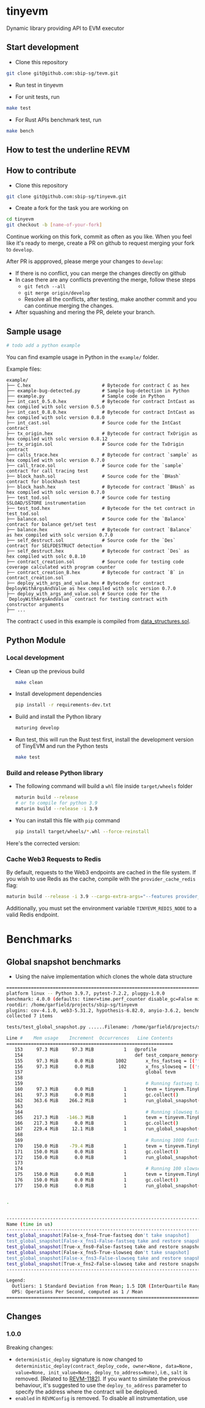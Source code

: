 # tinyevm

Dynamic library providing API to EVM executor


## Start development

* Clone this repository

``` bash
git clone git@github.com:sbip-sg/tevm.git
```

* Run test in tinyevm

- For unit tests, run

``` bash
make test
```

- For Rust APIs benchmark test, run

``` bash
make bench
```


## How to test the underline REVM

<!-- TODO add documentation on how to disable the instrumentation completely -->


## How to contribute

* Clone this repository

``` bash
git clone git@github.com:sbip-sg/tinyevm.git
```

* Create a fork for the task you are working on


``` bash
cd tinyevm
git checkout -b [name-of-your-fork]
```

Continue working on this fork, commit as often as you like. When you
feel like it's ready to merge, create a PR on github to request
merging your fork to `develop`.

After PR is appproved, please merge your changes to `develop`:
  * If there is no conflict, you can merge the changes directly on github
  * In case there are any conflicts preventing the merge, follow these steps
    * `git fetch --all`
    * `git merge origin/develop`
    * Resolve all the conflicts, after testing, make another commit and you can continue merging the changes.
  * After squashing and mering the PR, delete your branch.


## Sample usage

``` python
# todo add a python example
```

You can find example usage in Python in the `example/` folder.

Example files:

``` text
example/
├── C.hex                          # Bytecode for contract C as hex
├── example-bug-detected.py        # Sample bug-detection in Python
├── example.py                     # Sample code in Python
├── int_cast_0.5.0.hex             # Bytecode for contract IntCast as hex compiled with solc version 0.5.0
├── int_cast_0.8.0.hex             # Bytecode for contract IntCast as hex compiled with solc version 0.8.0
├── int_cast.sol                   # Source code for the IntCast contract
├── tx_origin.hex                  # Bytecode for contract TxOrigin as hex compiled with solc version 0.8.12
├── tx_origin.sol                  # Source code for the TxOrigin contract
├── calls_trace.hex                # Bytecode for contract `sample` as hex compiled with solc version 0.7.0
├── call_trace.sol                 # Source code for the `sample` contract for call tracing test
├── block_hash.sol                 # Source code for the `BHash` contract for blockhash test
├── block_hash.hex                 # Bytecode for contract `BHash` as hex compiled with solc version 0.7.0
├── test_tod.sol                   # Source code for testing SSLOAD/SSTORE instrumentation
├── test_tod.hex                   # Bytecode for the tet contract in test_tod.sol
├── balance.sol                    # Source code for the `Balance` contract for balance get/set test
├── balance.hex                    # Bytecode for contract `Balance` as hex compiled with solc version 0.7.0
├── self_destruct.sol              # Source code for the `Des` contract for SELFDESTRUCT detection
├── self_destruct.hex              # Bytecode for contract `Des` as hex compiled with solc 0.8.10
├── contract_creation.sol          # Source code for testing code coverage calculated with program counter
├── contract_creation_B.hex        # Bytecode for contract `B` in contract_creation.sol
├── deploy_with_args_and_value.hex # Bytecode for contract DeployWithArgsAndValue as hex compiled with solc version 0.7.0
├── deploy_with_args_and_value.sol # Source code for the `DeployWithArgsAndValue` contract for testing contract with constructor arguments
├── ...
```

The contract `C` used in this example is compiled from [data_structures.sol](https://github.com/cassc/evm-play/tree/main/contracts).


## Python Module

### Local development

* Clean up the previous build

    ``` bash
    make clean
    ```

* Install development dependencies

    ``` bash
    pip install -r requirements-dev.txt
    ```

* Build and install the Python library

    ``` bash
    maturing develop
    ```
* Run test, this will run the Rust test first, install the development version of TinyEVM and run the Python tests

    ``` bash
    make test
    ```

### Build and release Python library

* The following command will build a `whl` file inside `target/wheels` folder
    ``` bash
    maturin build --release
    # or to compile for python 3.9
    maturin build --release -i 3.9
    ```
* You can install this file with `pip` command
    ``` bash
    pip install target/wheels/*.whl --force-reinstall
    ```

Here's the corrected version:

### Cache Web3 Requests to Redis

By default, requests to the Web3 endpoints are cached in the file system. If you wish to use Redis as the cache, compile with the `provider_cache_redis` flag:

```bash
maturin build --release -i 3.9 --cargo-extra-args="--features provider_cache_redis"
```

Additionally, you must set the environment variable `TINYEVM_REDIS_NODE` to a valid Redis endpoint.

# Benchmarks

## Global snapshot benchmarks

* Using the naive implementation which clones the whole data structure

``` bash
============================================================================================================= test session starts ==============================================================================================================
platform linux -- Python 3.9.7, pytest-7.2.2, pluggy-1.0.0
benchmark: 4.0.0 (defaults: timer=time.perf_counter disable_gc=False min_rounds=5 min_time=0.000005 max_time=1.0 calibration_precision=10 warmup=False warmup_iterations=100000)
rootdir: /home/garfield/projects/sbip-sg/tinyevm
plugins: cov-4.1.0, web3-5.31.2, hypothesis-6.82.0, anyio-3.6.2, benchmark-4.0.0, xdist-3.3.1
collected 7 items

tests/test_global_snapshot.py ......Filename: /home/garfield/projects/sbip-sg/tinyevm/tests/test_global_snapshot.py

Line #    Mem usage    Increment  Occurrences   Line Contents
=============================================================
   153     97.3 MiB     97.3 MiB           1   @profile
   154                                         def test_compare_memory():
   155     97.3 MiB      0.0 MiB        1002       x_fns_fastseq = [('fast_seq()', 1 + 5 * i) for i in range(1, 1000)]
   156     97.3 MiB      0.0 MiB         102       x_fns_slowseq = [('slow_seq()', 1 + 5 * 50 * i) for i in range(1, 100)]
   157                                             global tevm
   158
   159                                             # Running fastseq taking 100 snapshots
   160     97.3 MiB      0.0 MiB           1       tevm = tinyevm.TinyEVM()
   161     97.3 MiB      0.0 MiB           1       gc.collect()
   162    363.6 MiB    266.2 MiB           1       run_global_snapshot(True, x_fns_fastseq, take_snapshot_after_each_tx=True)
   163
   164                                             # Running slowseq taking 100 snapshots
   165    217.3 MiB   -146.3 MiB           1       tevm = tinyevm.TinyEVM()
   166    217.3 MiB      0.0 MiB           1       gc.collect()
   167    229.4 MiB     12.1 MiB           1       run_global_snapshot(True, x_fns_slowseq, take_snapshot_after_each_tx=True)
   168
   169                                             # Running 1000 fastseq without taking snapshots
   170    150.0 MiB    -79.4 MiB           1       tevm = tinyevm.TinyEVM()
   171    150.0 MiB      0.0 MiB           1       gc.collect()
   172    150.0 MiB      0.0 MiB           1       run_global_snapshot(True, x_fns_fastseq, disable_snapshot=True)
   173
   174                                             # Running 100 slowseq without taking snapshots
   175    150.0 MiB      0.0 MiB           1       tevm = tinyevm.TinyEVM()
   176    150.0 MiB      0.0 MiB           1       gc.collect()
   177    150.0 MiB      0.0 MiB           1       run_global_snapshot(True, x_fns_slowseq, disable_snapshot=True)


.


------------------------------------------------------------------------------------------------------------------------------------ benchmark: 6 tests -----------------------------------------------------------------------------------------------------------------------------------
Name (time in us)                                                                                               Min                   Max                  Mean              StdDev                Median                 IQR            Outliers         OPS            Rounds  Iterations
-------------------------------------------------------------------------------------------------------------------------------------------------------------------------------------------------------------------------------------------------------------------------------------------
test_global_snapshot[False-x_fns4-True-fastseq don't take snapshot]                                        380.7210 (1.0)        864.9290 (1.0)        414.0279 (1.0)       47.1819 (1.0)        399.9720 (1.0)       14.6963 (1.0)       126;194  2,415.2963 (1.0)        1917           1
test_global_snapshot[False-x_fns1-False-fastseq take and restore snapshot, don't keep after restore]       395.2560 (1.04)     1,188.2490 (1.37)       432.9322 (1.05)      71.7241 (1.52)       408.4960 (1.02)      25.4053 (1.73)      165;235  2,309.8306 (0.96)       1899           1
test_global_snapshot[True-x_fns0-False-fastseq take and restore snapshot, keep after restore]              405.6830 (1.07)     1,157.2750 (1.34)       491.9984 (1.19)     129.4663 (2.74)       421.2585 (1.05)     100.5715 (6.84)        99;86  2,032.5268 (0.84)        448           1
test_global_snapshot[False-x_fns5-True-slowseq don't take snapshot]                                      4,965.2520 (13.04)    7,654.7660 (8.85)     5,348.2192 (12.92)    419.9397 (8.90)     5,206.4350 (13.02)    247.7357 (16.86)       12;12    186.9781 (0.08)        173           1
test_global_snapshot[False-x_fns3-False-slowseq take and restore snapshot, don't keep after restore]     4,989.4110 (13.11)    9,267.5720 (10.71)    5,320.8998 (12.85)    383.5033 (8.13)     5,216.9890 (13.04)    197.7330 (13.45)        7;11    187.9381 (0.08)        171           1
test_global_snapshot[True-x_fns2-False-slowseq take and restore snapshot, keep after restore]            5,056.2300 (13.28)    7,849.9280 (9.08)     5,392.2435 (13.02)    327.4688 (6.94)     5,311.0770 (13.28)    268.5015 (18.27)        15;6    185.4516 (0.08)        176           1
-------------------------------------------------------------------------------------------------------------------------------------------------------------------------------------------------------------------------------------------------------------------------------------------

Legend:
  Outliers: 1 Standard Deviation from Mean; 1.5 IQR (InterQuartile Range) from 1st Quartile and 3rd Quartile.
  OPS: Operations Per Second, computed as 1 / Mean
============================================================================================================== 7 passed in 8.21s ===============================================================================================================
```

## Changes

### 1.0.0

Breaking changes:
- `deterministic_deploy` signature is now changed to `deterministic_deploy(contract_deploy_code, owner=None, data=None, value=None, init_value=None, deploy_to_address=None)`, i.e., `salt` is removed. [Related to [REVM-1182](https://github.com/bluealloy/revm/issues/1182)]. If you want to similate the previous behaviour, it's suggested to use the `deploy_to_address` parameter to specify the address where the contract will be deployed.
- `enabled` in `REVMConfig` is removed. To disable all instrumentation, use
